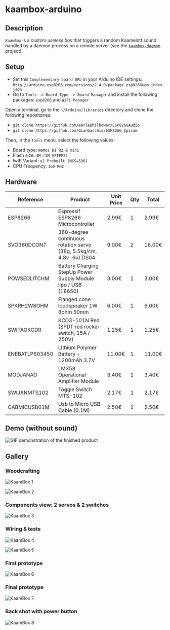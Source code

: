 # kaambox-arduino

## Description

`KaamBox` is a custom *useless box* that triggers a random Kaamelott sound handled by a daemon process on a remote server
(see the [`kaambox-daemon`](https://github.com/KaamBox/kaambox-daemon) project).


## Setup

* Set this `Complementary board URL` in your Arduino IDE settings: `http://arduino.esp8266.com/versions/2.4.0/package_esp8266com_index.json`
* Go to `Tools -> Board Type -> Board Manager` and install the following packages: `esp8266` and `WiFi Manager`

Open a terminal, go to the `~/Arduino/libraries` directory and clone the following repositories:

* `git clone https://github.com/earlephilhower/ESP8266Audio`
* `git clone https://github.com/Gianbacchio/ESP8266_Spiram`

Then, in the `Tools` menu, select the following values:

* Board type: `WeMos D1 R2 & mini`
* Flash size: `4M (3M SPIFFS)`
* IwIP Variant: `v2 Prebuilt (MSS=536)`
* CPU Frequency: `160 MHz`


## Hardware

| Reference | Product | Unit Price | Qty | Total |
| --------- | ------- | ---------- | --- | ----- |
| ESP8266 | Espressif ESP8266 Microcontroller | 2.99€ | 1 | 2.99€ |
| SVO360DCONT | 360-degree continuous rotation servo (38g, 5.5kg/cm, 4.8v-6v) DS04 | 9.00€ | 2 | 18.00€ |
| POWSEDLITCHM | Battery Charging StepUp Power Supply Module lipo / USB (18650) | 3.00€ | 1 | 3.00€ |
| SPKRH2W8OHM | Flanged cone loudspeaker 1W 8ohm 50mm | 6.00€ | 1 | 6.00€ |
| SWITAOKCDR | KCD3-101N Red (SPDT red rocker switch, 15A / 250V) | 1.25€ | 1 | 1.25€ |
| ENEBATLP603450 | Lithium Polymer Battery - 1200mAh 3.7V | 11.00€ | 1 | 11.00€ |
| MODJANAO | LM358 Operational Amplifier Module | 3.40€ | 1 | 3.40€ |
| SWIJANMTS102 | Toggle Switch MTS-102 | 2.17€ | 1 | 2.17€ |
| CABMICUSB01M | Usb to Micro USB Cable (0.1M) | 2.50€ | 1 | 2.50€ |


## Demo (without sound)

![GIF demonstration of the finished product](https://raw.githubusercontent.com/KaamBox/kaambox-media/master/demo.gif)


## Gallery

### Woodcrafting

![KaamBox 1](https://raw.githubusercontent.com/KaamBox/kaambox-media/master/images/box_1.jpg)

![KaamBox 2](https://raw.githubusercontent.com/KaamBox/kaambox-media/master/images/box_2.jpg)

### Components view: 2 servos & 2 switches

![KaamBox 3](https://raw.githubusercontent.com/KaamBox/kaambox-media/master/images/box_3.jpg)

### Wiring & tests

![KaamBox 4](https://raw.githubusercontent.com/KaamBox/kaambox-media/master/images/box_4.jpg)

![KaamBox 5](https://raw.githubusercontent.com/KaamBox/kaambox-media/master/images/box_5.jpg)

### First prototype

![KaamBox 6](https://raw.githubusercontent.com/KaamBox/kaambox-media/master/images/box_6.jpg)

### Final prototype
![KaamBox 7](https://raw.githubusercontent.com/KaamBox/kaambox-media/master/images/box_7.jpg)

### Back shot with power button

![KaamBox 8](https://raw.githubusercontent.com/KaamBox/kaambox-media/master/images/box_8.jpg)